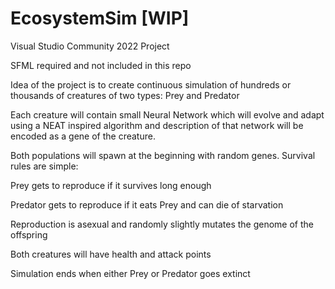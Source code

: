 # EcosystemSim [WIP]

Visual Studio Community 2022 Project

SFML required and not included in this repo

Idea of the project is to create continuous simulation of hundreds or thousands of creatures of two types: Prey and Predator

Each creature will contain small Neural Network which will evolve and adapt using a NEAT inspired algorithm and description of that network will be encoded as a gene of the creature. 

Both populations will spawn at the beginning with random genes. Survival rules are simple:

Prey gets to reproduce if it survives long enough

Predator gets to reproduce if it eats Prey and can die of starvation

Reproduction is asexual and randomly slightly mutates the genome of the offspring

Both creatures will have health and attack points

Simulation ends when either Prey or Predator goes extinct
